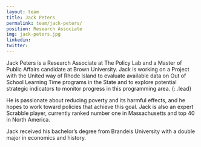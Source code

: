 ```yaml
---
layout: team
title: Jack Peters
permalink: team/jack-peters/
position: Research Associate
img: jack-peters.jpg
linkedin:
twitter:
---
```


Jack Peters is a Research Associate at The Policy Lab and a Master of Public Affairs candidate at Brown University. Jack is working on a Project with the United way of Rhode Island to evaluate available data on Out of School Learning Time programs in the State and to explore potential strategic indicators to monitor progress in this programming area.
{: .lead}

He is passionate about reducing poverty and its harmful effects, and he hopes to work toward policies that achieve this goal. Jack is also an expert Scrabble player, currently ranked number one in Massachusetts and top 40 in North America.

Jack received his bachelor’s degree from Brandeis University with a double major in economics and history.
